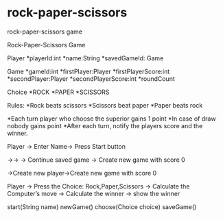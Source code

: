 # rock-paper-scissors
rock-paper-scissors game


Rock-Paper-Scissors Game


Player
*playerId:int
*name:String
*savedGameId: Game


Game
*gameId:int
*firstPlayer:Player
*firstPlayerScore:int
*secondPlayer:Player
*secondPlayerScore:int
*roundCount

Choice
*ROCK
*PAPER
*SCISSORS


Rules:
*Rock beats scissors
*Scissors beat paper
*Paper beats rock

*Each turn player who choose the superior gains 1 point 
*In case of draw nobody gains point
*After each turn, notify the players score and the winner.



Player -> Enter Name-> Press Start button

<Already Player>
	-><Player has saved game>-><Retrieve the save game> -> Continue saved game						  	  <Start a new game>	-> Create new game with score 0

<New Player>->Create new player->Create new game with score 0


Player -> Press the Choice: Rock,Paper,Scissors -> Calculate the Computer’s move -> Calculate the winner -> show the winner


start(String name)
newGame()
choose(Choice choice)
saveGame()














 
